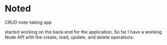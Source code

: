# Noted
CRUD note-taking app

started working on the back-end for the application.
So far I have a working Node API with the create, read, update, and delete operations.
